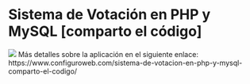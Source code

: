 # Sistema de Votación en PHP y MySQL [comparto el código]
<img src="https://i0.wp.com/www.configuroweb.com/wp-content/uploads/2020/04/Sistema-de-Votaci%C3%B3n-en-PHP-y-MySQL-comparto-el-c%C3%B3digo.png?resize=800%2C500&ssl=1">
Más detalles sobre la aplicación en el siguiente enlace:
https://www.configuroweb.com/sistema-de-votacion-en-php-y-mysql-comparto-el-codigo/
